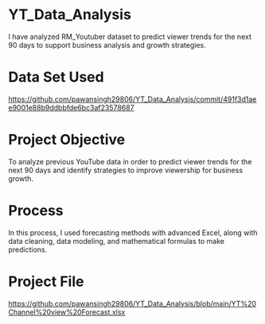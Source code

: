 # YT_Data_Analysis
I have analyzed RM_Youtuber dataset to predict viewer trends for the next 90 days to support business analysis and growth strategies.
# Data Set Used
https://github.com/pawansingh29806/YT_Data_Analysis/commit/491f3d1aee9001e88b9ddbbfde6bc3af23578687
# Project Objective
To analyze previous YouTube data in order to predict viewer trends for the next 90 days and identify strategies to improve viewership for business growth.
# Process
In this process, I used forecasting methods with advanced Excel, along with data cleaning, data modeling, and mathematical formulas to make predictions.
# Project File
https://github.com/pawansingh29806/YT_Data_Analysis/blob/main/YT%20Channel%20view%20Forecast.xlsx







